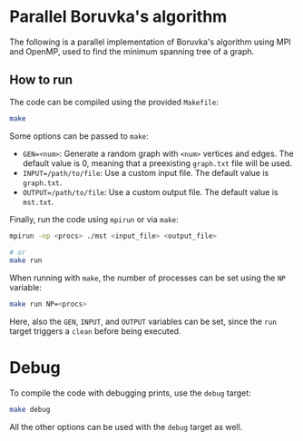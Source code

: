 # Parallel Boruvka's algorithm

The following is a parallel implementation of Boruvka's algorithm using MPI and OpenMP, used to find the minimum spanning tree of a graph.


## How to run
The code can be compiled using the provided `Makefile`:
```bash
make
```

Some options can be passed to `make`:
- `GEN=<num>`: Generate a random graph with `<num>` vertices and edges. The default value is 0, meaning that a preexisting `graph.txt` file will be used.
- `INPUT=/path/to/file`: Use a custom input file. The default value is `graph.txt`.
- `OUTPUT=/path/to/file`: Use a custom output file. The default value is `mst.txt`.


Finally, run the code using `mpirun` or via `make`:
```bash
mpirun -np <procs> ./mst <input_file> <output_file>

# or
make run
```

When running with `make`, the number of processes can be set using the `NP` variable:
```bash
make run NP=<procs>
```
Here, also the `GEN`, `INPUT`, and `OUTPUT` variables can be set, since the `run` target triggers a `clean` before being executed.


# Debug
To compile the code with debugging prints, use the `debug` target:
```bash
make debug
```
All the other options can be used with the `debug` target as well.

